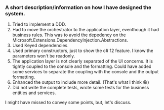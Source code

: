 ### A short description/information on how I have designed the system.

1. Tried to implement a DDD.
2. Had to move the orchestrator to the application layer, eventhough it had business rules. This was to avoid the depedency on the Microsoft.Extensions.DependencyInjection.Abstractions. 
3. Used Keyed dependencies.
4. Used primary constructors, just to show the c# 12 feature. I know the parameters won't be readonly.
5. The application layer is not clearly separated of the UI concerns. It is tightly coupled to the console and the formatting. Could have added some services to separate the coupling with the console and the output formatting.
6. Enhanced the output to include more detail. (That's what I think 😀)
7. Did not write the complete tests, wrote some tests for the business entities and services.


I might have missed to convey some points, but, let's discuss. 